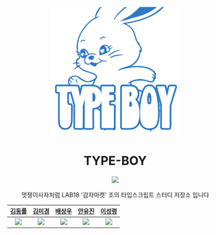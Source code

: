 <div align="center">

<img src="assets/typeboy.png" width="300px" height="300px">

# TYPE-BOY

<img src="https://img.shields.io/badge/Typescript-3178C6?style=for-the-badge&logo=Typescript&logoColor=white"/>

멋쟁이사자처럼 LAB18 '감자마켓' 조의 타입스크립트 스터디 저장소 입니다

|[김동률](https://github.com/DoctorK4)|[김미경](https://github.com/tiramin)|[배상우](https://github.com/bsw98)|[안유진](https://github.com/Anyudbwls)|[이성령](https://github.com/sryung1225)|
|:-:|:-:|:-:|:-:|:-:|
|<a href="https://github.com/DoctorK4"><img src="https://github.com/DoctorK4.png" width="100"></a>|<a href="https://github.com/tiramin"><img src="https://github.com/tiramin.png" width="100"></a>|<a href="https://github.com/bsw98"><img src="https://github.com/bsw98.png" width="100"></a>|<a href="https://github.com/Anyudbwls"><img src="https://github.com/Anyudbwls.png" width="100"></a>|<a href="https://github.com/sryung1225"><img src="https://github.com/sryung1225.png" width="100"></a>|

</div>
